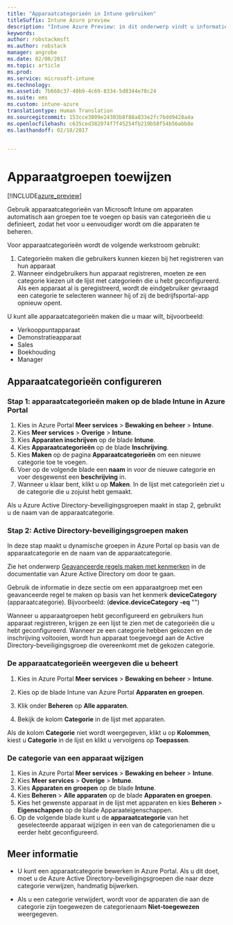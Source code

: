 ```yaml
---
title: "Apparaatcategorieën in Intune gebruiken"
titleSuffix: Intune Azure preview
description: "Intune Azure Preview: in dit onderwerp vindt u informatie over het gebruik van apparaatcategorieën die gebruikers kunnen kiezen wanneer ze hun apparaten registreren bij Intune."
keywords: 
author: robstackmsft
ms.author: robstack
manager: angrobe
ms.date: 02/08/2017
ms.topic: article
ms.prod: 
ms.service: microsoft-intune
ms.technology: 
ms.assetid: 7b668c37-40b9-4c69-8334-5d8344e78c24
ms.suite: ems
ms.custom: intune-azure
translationtype: Human Translation
ms.sourcegitcommit: 153cce3809e24303b8f88a833e2fc7bdd9428a4a
ms.openlocfilehash: c635ced382074f7f45254fb219b58f54b56abb8e
ms.lasthandoff: 02/18/2017


---
```


# <a name="map-device-groups"></a>Apparaatgroepen toewijzen


[!INCLUDE[azure_preview](../includes/azure_preview.md)]

Gebruik apparaatcategorieën van Microsoft Intune om apparaten automatisch aan groepen toe te voegen op basis van categorieën die u definieert, zodat het voor u eenvoudiger wordt om die apparaten te beheren.

Voor apparaatcategorieën wordt de volgende werkstroom gebruikt:
1.    Categorieën maken die gebruikers kunnen kiezen bij het registreren van hun apparaat
4.    Wanneer eindgebruikers hun apparaat registreren, moeten ze een categorie kiezen uit de lijst met categorieën die u hebt geconfigureerd. Als een apparaat al is geregistreerd, wordt de eindgebruiker gevraagd een categorie te selecteren wanneer hij of zij de bedrijfsportal-app opnieuw opent.


U kunt alle apparaatcategorieën maken die u maar wilt, bijvoorbeeld:
- Verkooppuntapparaat
- Demonstratieapparaat
- Sales
- Boekhouding
- Manager

## <a name="how-to-configure-device-categories"></a>Apparaatcategorieën configureren

### <a name="step-1---create-device-categories-in-the-intune-blade-of-the-azure-portal"></a>Stap 1: apparaatcategorieën maken op de blade Intune in Azure Portal
1. Kies in Azure Portal **Meer services** > **Bewaking en beheer** > **Intune**.
2. Kies **Meer services** > **Overige** > **Intune**.
3. Kies **Apparaten inschrijven** op de blade **Intune**.
3. Kies **Apparaatcategorieën** op de blade **Inschrijving**.
4. Kies **Maken** op de pagina **Apparaatcategorieën** om een nieuwe categorie toe te voegen.
5. Voer op de volgende blade een **naam** in voor de nieuwe categorie en voer desgewenst een **beschrijving** in.
6. Wanneer u klaar bent, klikt u op **Maken**. In de lijst met categorieën ziet u de categorie die u zojuist hebt gemaakt.

Als u Azure Active Directory-beveiligingsgroepen maakt in stap 2, gebruikt u de naam van de apparaatcategorie.

### <a name="step-2---create-azure-active-directory-security-groups"></a>Stap 2: Active Directory-beveiligingsgroepen maken
In deze stap maakt u dynamische groepen in Azure Portal op basis van de apparaatcategorie en de naam van de apparaatcategorie.

Zie het onderwerp [Geavanceerde regels maken met kenmerken](https://azure.microsoft.com/documentation/articles/active-directory-accessmanagement-groups-with-advanced-rules/#using-attributes-to-create-rules-for-device-objects) in de documentatie van Azure Active Directory om door te gaan. 

Gebruik de informatie in deze sectie om een apparaatgroep met een geavanceerde regel te maken op basis van het kenmerk **deviceCategory** (apparaatcategorie). Bijvoorbeeld: (**device.deviceCategory -eq** "*<the device category name you got from the Intune portal>*")

Wanneer u apparaatgroepen hebt geconfigureerd en gebruikers hun apparaat registreren, krijgen ze een lijst te zien met de categorieën die u hebt geconfigureerd. Wanneer ze een categorie hebben gekozen en de inschrijving voltooien, wordt hun apparaat toegevoegd aan de Active Directory-beveiligingsgroep die overeenkomt met de gekozen categorie.

### <a name="how-to-view-the-categories-of-devices-you-manage"></a>De apparaatcategorieën weergeven die u beheert

1.    Kies in Azure Portal **Meer services** > **Bewaking en beheer** > **Intune**.

2. Kies op de blade Intune van Azure Portal **Apparaten en groepen**.

3.    Klik onder **Beheren** op **Alle apparaten**.

4.    Bekijk de kolom **Categorie** in de lijst met apparaten.

Als de kolom **Categorie** niet wordt weergegeven, klikt u op **Kolommen**, kiest u **Categorie** in de lijst en klikt u vervolgens op **Toepassen**.

### <a name="to-change-the-category-of-a-device"></a>De categorie van een apparaat wijzigen

1. Kies in Azure Portal **Meer services** > **Bewaking en beheer** > **Intune**.
2. Kies **Meer services** > **Overige** > **Intune**.
3. Kies **Apparaten en groepen** op de blade **Intune**.
4. Kies **Beheren** > **Alle apparaten** op de blade **Apparaten en groepen**.
5. Kies het gewenste apparaat in de lijst met apparaten en kies **Beheren** > **Eigenschappen** op de blade Apparaateigenschappen.
6. Op de volgende blade kunt u de **apparaatcategorie** van het geselecteerde apparaat wijzigen in een van de categorienamen die u eerder hebt geconfigureerd.



## <a name="further-information"></a>Meer informatie
- U kunt een apparaatcategorie bewerken in Azure Portal. Als u dit doet, moet u de Azure Active Directory-beveiligingsgroepen die naar deze categorie verwijzen, handmatig bijwerken.

- Als u een categorie verwijdert, wordt voor de apparaten die aan de categorie zijn toegewezen de categorienaam **Niet-toegewezen** weergegeven.



